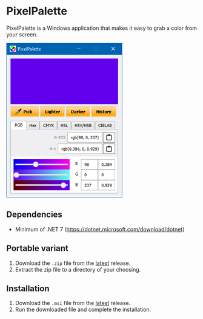 # PixelPalette

PixelPalette is a Windows application that makes it easy to grab a color from your screen.

![Screenshot of PixelPalette](/screenshot.png?raw=true)

## Dependencies

- Minimum of .NET 7 (https://dotnet.microsoft.com/download/dotnet)

## Portable variant

1. Download the `.zip` file from the [latest](https://github.com/FoxAndFly/PixelPalette/releases/latest) release.
2. Extract the zip file to a directory of your choosing.

## Installation

1. Download the `.msi` file from the [latest](https://github.com/FoxAndFly/PixelPalette/releases/latest) release.
2. Run the downloaded file and complete the installation.